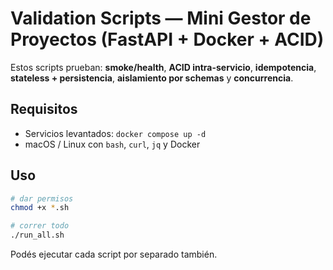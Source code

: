 # Validation Scripts — Mini Gestor de Proyectos (FastAPI + Docker + ACID)

Estos scripts prueban: **smoke/health**, **ACID intra-servicio**, **idempotencia**,
**stateless + persistencia**, **aislamiento por schemas** y **concurrencia**.

## Requisitos
- Servicios levantados: `docker compose up -d`
- macOS / Linux con `bash`, `curl`, `jq` y Docker

## Uso
```bash
# dar permisos
chmod +x *.sh

# correr todo
./run_all.sh
```

Podés ejecutar cada script por separado también.
